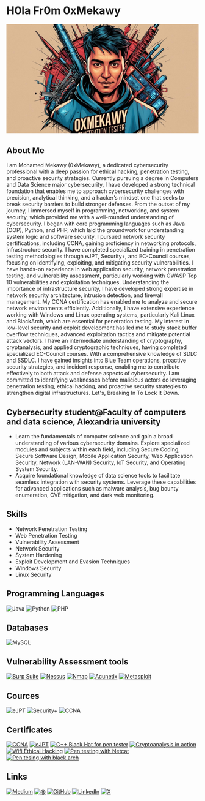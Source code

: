 # H0la Fr0m 0xMekawy
![ME](0xMekawyisapenetrationtester.jpg)

## About Me
I am Mohamed Mekawy (0xMekawy), a dedicated cybersecurity professional with a deep passion for ethical hacking, penetration testing, and proactive security strategies. Currently pursuing a degree in Computers and Data Science major cybersecurity, I have developed a strong technical foundation that enables me to approach cybersecurity challenges with precision, analytical thinking, and a hacker’s mindset one that seeks to break security barriers to build stronger defenses.
From the outset of my journey, I immersed myself in programming, networking, and system security, which provided me with a well-rounded understanding of cybersecurity. I began with core programming languages such as Java (OOP), Python, and PHP, which laid the groundwork for understanding system logic and software security. I pursued network security certifications, including CCNA, gaining proficiency in networking protocols, infrastructure security. 
I have completed specialized training in penetration testing methodologies through eJPT, Security+, and EC-Council courses, focusing on identifying, exploiting, and mitigating security vulnerabilities. I have hands-on experience in web application security, network penetration testing, and vulnerability assessment, particularly working with OWASP Top 10 vulnerabilities and exploitation techniques. Understanding the importance of infrastructure security, I have developed strong expertise in network security architecture, intrusion detection, and firewall management. My CCNA certification has enabled me to analyze and secure network environments efficiently. Additionally, I have extensive experience working with Windows and Linux operating systems, particularly Kali Linux and BlackArch, which are essential for penetration testing. 
My interest in low-level security and exploit development has led me to study stack buffer overflow techniques, advanced exploitation tactics and mitigate potential attack vectors. I have an intermediate understanding of cryptography, cryptanalysis, and applied cryptographic techniques, having completed specialized EC-Council courses. With a comprehensive knowledge of SDLC and SSDLC. 
I have gained insights into Blue Team operations, proactive security strategies, and incident response, enabling me to contribute effectively to both attack and defense aspects of cybersecurity. I am committed to identifying weaknesses before malicious actors do leveraging penetration testing, ethical hacking, and proactive security strategies to strengthen digital infrastructures. 
Let's, Breaking In To Lock It Down.

## Cybersecurity student@Faculty of computers and data science, Alexandria university
- Learn the fundamentals of computer science and gain a broad understanding of various cybersecurity domains. Explore specialized modules and subjects within each field, including Secure Coding, Secure Software Design, Mobile Application Security, Web Application Security, Network (LAN-WAN) Security, IoT Security, and Operating System Security.
- Acquire foundational knowledge of data science tools to facilitate seamless integration with security systems. Leverage these capabilities for advanced applications such as malware analysis, bug bounty enumeration, CVE mitigation, and dark web monitoring.

## Skills
- Network Penetration Testing
- Web Penetration Testing
- Vulnerability Assessment
- Network Security
- System Hardening
- Exploit Development and Evasion Techniques
- Windows Security
- Linux Security

## Programming Languages
![Java](https://img.shields.io/badge/Java-F8981D?logo=java&logoColor=white&style=for-the-badge)
![Python](https://img.shields.io/badge/Python-3776AB?logo=python&logoColor=white&style=for-the-badge)
![PHP](https://img.shields.io/badge/PHP-777BB4?logo=php&logoColor=white&style=for-the-badge)

## Databases
![MySQL](https://img.shields.io/badge/MySQL-4479A1?logo=mysql&logoColor=white&style=for-the-badge)

## Vulnerability Assessment tools
[![Burp Suite](https://img.shields.io/badge/Burp_Suite-FF6347?logo=burpsuite&logoColor=white&style=for-the-badge)](https://portswigger.net/burp)
[![Nessus](https://img.shields.io/badge/Nessus-239120?logo=nessus&logoColor=white&style=for-the-badge)](https://www.tenable.com/products/nessus)
[![Nmap](https://img.shields.io/badge/Nmap-4D4D4D?logo=nmap&logoColor=white&style=for-the-badge)](https://nmap.org/)
[![Acunetix](https://img.shields.io/badge/Acunetix-900?logo=acunetix&logoColor=white&style=for-the-badge)](https://www.acunetix.com/)
[![Metasploit](https://img.shields.io/badge/Metasploit-1F3C68?logo=metasploit&logoColor=white&style=for-the-badge)](https://www.metasploit.com/)

## Cources
![eJPT](https://img.shields.io/badge/eJPT-F57C00?logo=offensive-security&logoColor=white&style=for-the-badge)
![Security+](https://img.shields.io/badge/Security+-03A9F4?logo=elearnsecurity&logoColor=white&style=for-the-badge)
![CCNA](https://img.shields.io/badge/CCNA-B71C1C?logo=offensive-security&logoColor=white&style=for-the-badge)

## Certificates
[![CCNA](https://img.shields.io/badge/CCNA-B71C1C?logoColor=white&style=for-the-badge)](https://www.credly.com/users/mohamed-said-mekawy.c4cdc5d3)
[![eJPT](https://img.shields.io/badge/eJPT-0078D4?logoColor=white&style=for-the-badge)](https://drive.google.com/file/d/1I5aQaxS8YS57WlqaVm8NgOrqApC-cYfi/view?usp=sharing)
[![C++ Black Hat for pen tester](https://img.shields.io/badge/C++Black_Hat_for_pen_tester-222222?logoColor=white&style=for-the-badge)](http://codered.eccouncil.org/certificate/c9b72a6a-7d18-4c71-bb29-941e11a2da2e?logged=true)
[![Cryptoanalysis in action](https://img.shields.io/badge/Cryptoanalysis_in_action-000000?&logoColor=white&style=for-the-badge)](https://codered.eccouncil.org/certificate/f9a1692b-ef7b-4d9d-a4e2-5e257fcd8f8d?logged=true)
[![Wifi Ethical Hacking](https://img.shields.io/badge/Wifi_Ethical_Hacking-80880?logoColor=white&style=for-the-badge)](https://codered.eccouncil.org/certificate/dbb3f03e-6cc9-4a4a-831d-2238f56ce1d8?logged=true)
[![Pen testing with Netcat](https://img.shields.io/badge/Pentesting_with_Netcat-0066CC?logoColor=white&style=for-the-badge)](https://codered.eccouncil.org/certificate/b5a8409f-cae8-424f-a298-20ca127d2efb?logged=true)
[![Pen tesing with black arch](https://img.shields.io/badge/Pentesing_with_blackarch-FF6600?logoColor=white&style=for-the-badge)](https://codered.eccouncil.org/certificate/e2a95cc2-1f91-4783-9c9a-8daf28193a30?logged=true)

## Links
[![Medium](https://img.shields.io/badge/Medium-FFFFFF?logo=medium&logoColor=black&style=for-the-badge)](https://medium.com/@mohamedsaidmekawy)
[![@](https://img.shields.io/badge/Outlook-E11E23?logoColor=white&style=for-the-badge)](mohamedsaidmekawy@outlook.com)
[![GitHub](https://img.shields.io/badge/GitHub-181717?logo=github&logoColor=white&style=for-the-badge)](https://github.com/Mekawy0x)
[![LinkedIn](https://img.shields.io/badge/LinkedIn-0077B5?logo=linkedin&logoColor=white&style=for-the-badge)](https://www.linkedin.com/in/mohamed-mekawy-84602426b/)
[![X](https://img.shields.io/badge/X-000000?logo=X&logoColor=white&style=for-the-badge)](https://twitter.com/Mekawy0x)

